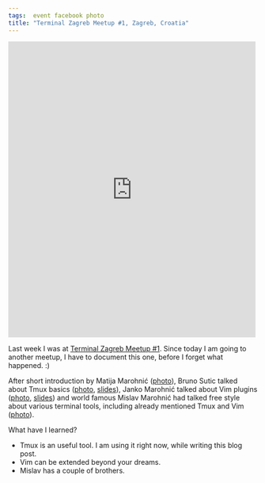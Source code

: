 ```yaml
---
tags:  event facebook photo
title: "Terminal Zagreb Meetup #1, Zagreb, Croatia"
---
```

<iframe src="https://www.facebook.com/plugins/post.php?href=https%3A%2F%2Fwww.facebook.com%2Fmedia%2Fset%2F%3Fset%3Da.10153749316962290.1073741850.735252289%26type%3D3&width=500" width="500" height="597" style="border:none;overflow:hidden" scrolling="no" frameborder="0" allowTransparency="true"></iframe>

Last week I was at [Terminal Zagreb Meetup #1](http://www.meetup.com/terminal-zg/events/212502312). Since today I am going to another meetup, I have to document this one, before I forget what happened. :)

After short introduction by Matija Marohnić ([photo](https://commons.wikimedia.org/wiki/File:Terminal_Zagreb_Meetup_1_Matija_Marohni%C4%87.jpg)), Bruno Sutic talked about Tmux basics ([photo](https://commons.wikimedia.org/wiki/File:Terminal_Zagreb_Meetup_1_Bruno_Sutic.jpg), [slides](https://speakerdeck.com/brunosutic/tmux-osnove)), Janko Marohnić talked about Vim plugins ([photo](https://commons.wikimedia.org/wiki/File:Terminal_Zagreb_Meetup_1_Janko_Marohni%C4%87.jpg), [slides](https://speakerdeck.com/janko_m/hidden-features-of-your-vim-plugins)) and world famous Mislav Marohnić had talked free style about various terminal tools, including already mentioned Tmux and Vim ([photo](https://commons.wikimedia.org/wiki/File:Terminal_Zagreb_Meetup_1_Mislav_Marohni%C4%87.jpg)).

What have I learned?

- Tmux is an useful tool. I am using it right now, while writing this blog post.
- Vim can be extended beyond your dreams.
- Mislav has a couple of brothers.
